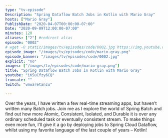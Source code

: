```yaml
---
type: "tv-episode"
Description: "Spring Dataflow Batch Jobs in Kotlin with Mario Gray"
hosts: ["Mario Gray"]
PublishDate: "2020-04-07T00:00:00-07:00"
Date: "2020-09-09T12:00:00-07:00"
minutes: 120
aliases: ["2"] #redirect alias
episode: "0002"
# wget -O static/images/tv/episodes/code/0002.jpg https://img.youtube.com/vi/iK5uCfzy6CQ/mqdefault.jpg
episode_image: "/images/tv/episodes/code/mario-gray.png"
episode_banner: "/images/tv/episodes/code/0002.jpg"
explicit: "no"
images: ["/images/tv/episodes/code/mario-gray.png"]
title: "Spring Dataflow Batch Jobs in Kotlin with Mario Gray"
youtube: "iK5uCfzy6CQ"
truncate: ""
twitch: "vmwaretanzu"

---
```


Over the years, I have written a few real-time streaming apps, but haven’t written many Batch jobs. Join me as I explore the world of Spring Batch and find out how more Atomic, Consistent, Isolated, and Durable it is over any ordinary scheduled task or eventually consistent stream. To make things even more fun, I’ll give it a go by deploying jobs to Spring Cloud Dataflow, whilst using my favorite language of the last couple of years – Kotlin!
